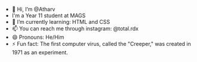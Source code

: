- 👋 Hi, I’m @Atharv
- I'm a Year 11 student at MAGS
- 🌱 I’m currently learning: HTML and CSS
- 📫 You can reach me through instagram: @total.rdx
- 😄 Pronouns: He/Him
- ⚡ Fun fact: The first computer virus, called the "Creeper," was created in 1971 as an experiment.
<!---
AtharvBel/AtharvBel is a ✨ special ✨ repository because its `README.md` (this file) appears on your GitHub profile.
You can click the Preview link to take a look at your changes.
--->
